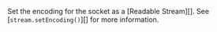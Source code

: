 <!-- YAML
added: v0.1.90
-->

Set the encoding for the socket as a [Readable Stream][]. See
[`stream.setEncoding()`][] for more information.

